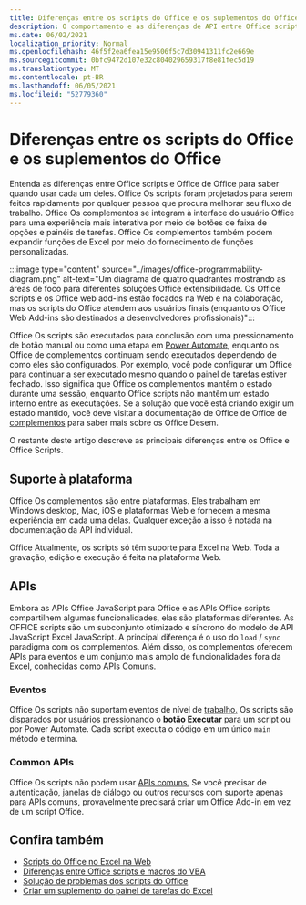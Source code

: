 ```yaml
---
title: Diferenças entre os scripts do Office e os suplementos do Office
description: O comportamento e as diferenças de API entre Office scripts e Office de complementos.
ms.date: 06/02/2021
localization_priority: Normal
ms.openlocfilehash: 46f5f2ea6fea15e9506f5c7d30941311fc2e669e
ms.sourcegitcommit: 0bfc9472d107e32c804029659317f8e81fec5d19
ms.translationtype: MT
ms.contentlocale: pt-BR
ms.lasthandoff: 06/05/2021
ms.locfileid: "52779360"
---
```

# <a name="differences-between-office-scripts-and-office-add-ins"></a>Diferenças entre os scripts do Office e os suplementos do Office

Entenda as diferenças entre Office scripts e Office de Office para saber quando usar cada um deles. Office Os scripts foram projetados para serem feitos rapidamente por qualquer pessoa que procura melhorar seu fluxo de trabalho. Office Os complementos se integram à interface do usuário Office para uma experiência mais interativa por meio de botões de faixa de opções e painéis de tarefas. Office Os complementos também podem expandir funções de Excel por meio do fornecimento de funções personalizadas.

:::image type="content" source="../images/office-programmability-diagram.png" alt-text="Um diagrama de quatro quadrantes mostrando as áreas de foco para diferentes soluções Office extensibilidade. Os Office scripts e os Office web add-ins estão focados na Web e na colaboração, mas os scripts do Office atendem aos usuários finais (enquanto os Office Web Add-ins são destinados a desenvolvedores profissionais)":::

Office Os scripts são executados para conclusão com uma pressionamento de botão manual ou como uma etapa em [Power Automate](https://flow.microsoft.com/), enquanto os Office de complementos continuam sendo executados dependendo de como eles são configurados. Por exemplo, você pode configurar um Office para continuar a ser executado mesmo quando o painel de tarefas estiver fechado. Isso significa que Office os complementos mantêm o estado durante uma sessão, enquanto Office scripts não mantêm um estado interno entre as executações. Se a solução que você está criando exigir um estado mantido, você deve visitar a documentação de Office de Office de [complementos](/office/dev/add-ins) para saber mais sobre os Office Desem.

O restante deste artigo descreve as principais diferenças entre os Office e Office Scripts.

## <a name="platform-support"></a>Suporte à plataforma

Office Os complementos são entre plataformas. Eles trabalham em Windows desktop, Mac, iOS e plataformas Web e fornecem a mesma experiência em cada uma delas. Qualquer exceção a isso é notada na documentação da API individual.

Office Atualmente, os scripts só têm suporte para Excel na Web. Toda a gravação, edição e execução é feita na plataforma Web.

## <a name="apis"></a>APIs

Embora as APIs Office JavaScript para Office e as APIs Office scripts compartilhem algumas funcionalidades, elas são plataformas diferentes. As OFFICE scripts são um subconjunto otimizado e síncrono do modelo de API JavaScript Excel JavaScript. A principal diferença é o uso do `load` / `sync` paradigma com os complementos. Além disso, os complementos oferecem APIs para eventos e um conjunto mais amplo de funcionalidades fora da Excel, conhecidas como APIs Comuns.

### <a name="events"></a>Eventos

Office Os scripts não suportam eventos de nível de [trabalho.](/office/dev/add-ins/excel/excel-add-ins-events) Os scripts são disparados por usuários pressionando o **botão Executar** para um script ou por Power Automate. Cada script executa o código em um único `main` método e termina.

### <a name="common-apis"></a>Common APIs

Office Os scripts não podem usar [APIs comuns.](/javascript/api/office) Se você precisar de autenticação, janelas de diálogo ou outros recursos com suporte apenas para APIs comuns, provavelmente precisará criar um Office Add-in em vez de um script Office.

## <a name="see-also"></a>Confira também

- [Scripts do Office no Excel na Web](../overview/excel.md)
- [Diferenças entre Office scripts e macros do VBA](vba-differences.md)
- [Solução de problemas dos scripts do Office](../testing/troubleshooting.md)
- [Criar um suplemento do painel de tarefas do Excel](/office/dev/add-ins/quickstarts/excel-quickstart-jquery)

